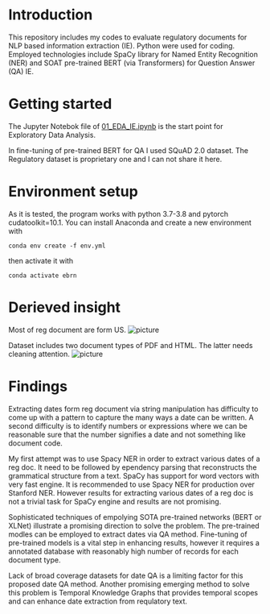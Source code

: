 # Introduction
This repository includes my codes to evaluate regulatory documents for NLP based information extraction (IE). 
Python were used for coding. Employed technologies include SpaCy library for Named Entity Recognition (NER) and SOAT pre-trained BERT (via Transformers) for Question Answer (QA) IE.

# Getting started
The Jupyter Notebok file of [01_EDA_IE.ipynb](https://github.com/alilajevardi/Regulatory-Insight/blob/main/01_EDA_IE.ipynb) is the start point for Exploratory Data Analysis.

In fine-tuning of pre-trained BERT for QA I used SQuAD 2.0 dataset. The Regulatory dataset is proprietary one and I can not share it here.

# Environment setup
As it is tested, the program works with python 3.7-3.8 and pytorch cudatoolkit=10.1.
You can install Anaconda and create a new environment with

    conda env create -f env.yml
then activate it with

    conda activate ebrn

# Derieved insight
Most of reg document are form US.
![picture](https://github.com/alilajevardi/Regulatory-Insight/blob/main/artifacts/UIDs_Countries.png)

Dataset includes two document types of PDF and HTML. The latter needs cleaning attention.
![picture](https://github.com/alilajevardi/Regulatory-Insight/blob/main/artifacts/HTML_PDF.png)


# Findings
Extracting dates form reg document via string manipulation has difficulty to come up with a pattern to capture the many ways a date can be written. A second difficulty is to identify numbers or expressions where we can be reasonable sure that the number signifies a date and not something like document code.

My first attempt was to use Spacy NER in order to extract various dates of a reg doc. It need to be followed by ependency parsing that reconstructs the grammatical structure from a text. SpaCy has support for word vectors with very fast engine. It is recommended to use Spacy NER for production over Stanford NER. However results for extracting various dates of a reg doc is not a trivial task for SpaCy engine and results are not promising.


Sophisticated techniques of empolying SOTA pre-trained networks (BERT or XLNet) illustrate a promising direction to solve the problem. 
The pre-trained modles can be employed to extract dates via QA method. Fine-tuning of pre-trained models is a vital step in enhancing results, however it requires a annotated database with reasonably high number of records for each document type.

Lack of broad coverage datasets for date QA is a limiting factor for this proposed date QA method. Another promising emerging method to solve this problem is  Temporal Knowledge Graphs that provides temporal scopes and can enhance date extraction from requlatory text.


